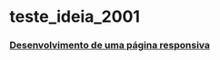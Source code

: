 # teste_ideia_2001
 ### <a href ="https://rodrigopca42.github.io/teste_ideia_2001/"> Desenvolvimento de uma página responsiva </a>
